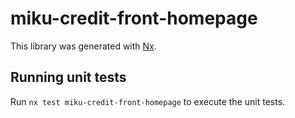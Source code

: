 # miku-credit-front-homepage

This library was generated with [Nx](https://nx.dev).

## Running unit tests

Run `nx test miku-credit-front-homepage` to execute the unit tests.
